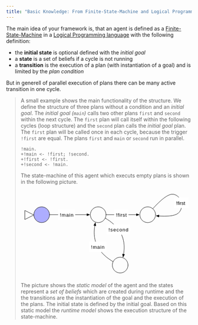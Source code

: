 ```yaml
---
title: "Basic Knowledge: From Finite-State-Machine and Logical Programming to an Agent"
---
```


The main idea of your framework is, that an agent is defined as a [Finite-State-Machine](../basic-finitestatemachine) in a [Logical Programming language](../basic-logicalprogramming) with the following definition:

* the __initial state__ is optional defined with the _initial goal_
* a __state__ is a set of beliefs if a cycle is not running
* a __transition__ is the execution of a plan (with instantiation of a goal) and is limited by the _plan condition_

But in generell of parallel execution of plans there can be many active transition in one cycle. 

> A small example shows the main functionality of the structure. We define the structure of three plans without a condition and an _initial goal_. The _initial goal (```main```)_ calls two other plans ```first``` and ```second``` within the next cycle. The ```first``` plan will call itself within the following cycles (loop structure) and the ```second``` plan calls the _initial goal_ plan.  The ```first``` plan will be called once in each cycle, because the trigger ```!first``` are equal. The plans ```first``` and ```main``` or ```second``` run in parallel.
> 
> <pre><code class="lightjason">!main.
> +!main <- !first; !second.
> +!first <- !first.
> +!second <- !main.
> </code></pre>
> 
> The state-machine of this agent which executs empty plans is shown in the following picture.
>
> <svg id="fsmstart" xmlns="http://www.w3.org/2000/svg" xmlns:xl="http://www.w3.org/1999/xlink" xmlns:dc="http://purl.org/dc/elements/1.1/" version="1.1" viewBox="71 51 490 248" width="490pt" height="248pt"><style>@keyframes colorchange { 0%{ fill: white; } 50%{ fill: blue; } 100%{ fill: white; } } #init { animation: colorchange 3s 1; fill: white; } #main { animation: colorchange 3s infinite 3s; } #first, #second { animation: colorchange 3s infinite 4.5s; } tspan { font-family: sans-serif; fill: black; }</style><defs><marker orient="auto" overflow="visible" markerUnits="strokeWidth" id="FilledArrow_Marker" viewBox="-1 -4 10 8" markerWidth="10" markerHeight="8" color="black"><g><path d="M 8 0 L 0 -3 L 0 3 Z" fill="currentColor" stroke="currentColor" stroke-width="1"/></g></marker><marker orient="auto" overflow="visible" markerUnits="strokeWidth" id="FilledArrow_Marker_2" viewBox="-9 -4 10 8" markerWidth="10" markerHeight="8" color="black"><g><path d="M -8 0 L 0 3 L 0 -3 Z" fill="currentColor" stroke="currentColor" stroke-width="1"/></g></marker></defs><g stroke="none" stroke-opacity="1" stroke-dasharray="none" fill="none" fill-opacity="1"><g><circle class="state" id="init" cx="130.5" cy="121.5" r="22.500036" /><circle cx="130.5" cy="121.5" r="22.500036" stroke="black" stroke-linecap="round" stroke-linejoin="round" stroke-width="1"/><path d="M 82.5 109.5 L 108 122.25 L 82.5 135 Z" fill="white"/><path d="M 82.5 109.5 L 108 122.25 L 82.5 135 Z" stroke="black" stroke-linecap="round" stroke-linejoin="round" stroke-width="1"/><circle class="state" id="main" cx="292.5" cy="121.5" r="22.500036" /><circle cx="292.5" cy="121.5" r="22.500036" stroke="black" stroke-linecap="round" stroke-linejoin="round" stroke-width="1"/><circle class="state" id="first" cx="434.3764" cy="121.5" r="22.500036" /><circle cx="434.3764" cy="121.5" r="22.500036" stroke="black" stroke-linecap="round" stroke-linejoin="round" stroke-width="1"/><circle class="state" id="second" cx="355.5" cy="265.5" r="22.500036" /><circle cx="355.5" cy="265.5" r="22.500036" stroke="black" stroke-linecap="round" stroke-linejoin="round" stroke-width="1"/><line x1="153.00001" y1="121.5" x2="260.09999" y2="121.5" marker-end="url(#FilledArrow_Marker)" stroke="black" stroke-linecap="round" stroke-linejoin="round" stroke-width="1"/><line x1="315.00001" y1="121.5" x2="401.9764" y2="121.5" marker-end="url(#FilledArrow_Marker)" stroke="black" stroke-linecap="round" stroke-linejoin="round" stroke-width="1"/><path d="M 312.76819 131.283986 C 328.62153 140.46309 349.65398 156.35196 360 180 C 368.30788 198.98943 367.90656 218.82563 365.10382 234.60593" marker-end="url(#FilledArrow_Marker)" stroke="black" stroke-linecap="round" stroke-linejoin="round" stroke-width="1"/><path d="M 282.89618 152.39407 C 280.09344 168.17438 279.69212 188.01057 288 207 C 298.34602 230.64805 319.37848 246.53692 335.23182 255.71602" marker-start="url(#FilledArrow_Marker_2)" stroke="black" stroke-linecap="round" stroke-linejoin="round" stroke-width="1"/><path d="M 448.93856 104.34639 C 464.21743 87.37744 488.17005 63.812963 504 63 C 528.8242 61.725127 541.7247 100.42666 522 117 C 511.4142 125.89452 486.95324 126.53818 466.55897 125.22525" marker-end="url(#FilledArrow_Marker)" stroke="black" stroke-linecap="round" stroke-linejoin="round" stroke-width="1"/><rect x="177.51519" y="106.5" width="49" height="30" fill="white"/><text transform="translate(182.51519 112.276)"><tspan x=".084" y="15" textLength="38.832">!main</tspan></text><rect x="338.20016" y="106.5" width="41" height="30" fill="white"/><text transform="translate(343.20016 112.276)"><tspan x=".1" y="15" textLength="30.800">!first</tspan></text><rect x="510.2914" y="72.277704" width="41" height="30" fill="white"/><text transform="translate(515.2914 78.053705)"><tspan x=".1" y="15" textLength="30,800">!first</tspan></text><rect x="317.01628" y="148.74509" width="67" height="30" fill="white"/><text transform="translate(322.01628 154.52109)"><tspan x=".052" y="15" textLength="56.896">!second</tspan></text><rect x="266.61718" y="198.33556" width="49" height="30" fill="white"/><text transform="translate(271.61718 204.11156)"><tspan x=".084" y="15" textLength="38.832">!main</tspan></text></g></g></svg>
> 
> The picture shows the _static model_ of the agent and the states represent a _set of beliefs_ which are created during runtime and the the transitions are the instantiation of the goal and the execution of the plans. The initial state is defined by the initial goal.
> Based on this static model the _runtime model_ shows the execution structure of the state-machine.
